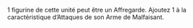 1 figurine de cette unité
peut être un Affregarde. Ajoutez 1 à la
caractéristique d’Attaques de son Arme
de Malfaisant.
